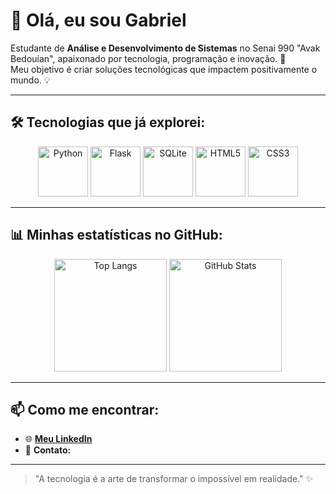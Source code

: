 # 👋 Olá, eu sou Gabriel

Estudante de **Análise e Desenvolvimento de Sistemas** no Senai 990 "Avak Bedouian", apaixonado por tecnologia, programação e inovação. 🚀  
Meu objetivo é criar soluções tecnológicas que impactem positivamente o mundo. 💡  

---

## 🛠️ Tecnologias que já explorei:

<div align="center">
  <img src="https://cdn.jsdelivr.net/gh/devicons/devicon/icons/python/python-original.svg" width="80" height="80" alt="Python" />
  <img src="https://cdn.jsdelivr.net/gh/devicons/devicon/icons/flask/flask-original.svg" width="80" height="80" alt="Flask" />
  <img src="https://cdn.jsdelivr.net/gh/devicons/devicon/icons/sqlite/sqlite-original.svg" width="80" height="80" alt="SQLite" />
  <img src="https://cdn.jsdelivr.net/gh/devicons/devicon/icons/html5/html5-original.svg" width="80" height="80" alt="HTML5" />
  <img src="https://cdn.jsdelivr.net/gh/devicons/devicon/icons/css3/css3-original.svg" width="80" height="80" alt="CSS3" />
</div>

---

## 📊 Minhas estatísticas no GitHub:

<div align="center">
  <img height="180em" src="https://github-readme-stats.vercel.app/api/top-langs/?username=gabeeDev7&layout=compact&langs_count=7&theme=radical" alt="Top Langs" />
  <img height="180em" src="https://github-readme-stats.vercel.app/api?username=gabeeDev7&show_icons=true&theme=radical&include_all_commits=true&count_private=true" alt="GitHub Stats" />
</div>

---

## 📫 Como me encontrar:

- 🌐 **[Meu LinkedIn](/)**  
- 📧 **Contato:**

---

> "A tecnologia é a arte de transformar o impossível em realidade." ✨
